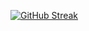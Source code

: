 [![GitHub Streak](https://github-readme-streak-stats.herokuapp.com/?user=Aur0nd)](https://git.io/streak-stats)
